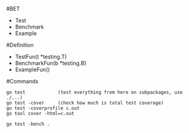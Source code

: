 #BET
- Test
- Benchmark
- Example

#Definition
- TestFun(t *testing.T)
- BenchmarkFun(b *testing.B)
- ExampleFun()

#Commands
```
go test            (test everything from here on subpackages, use ./...)
go test -cover     (check how much is total test coverage)
go test -coverprofile c.out
go tool cover -html=c.out

go test -bench .
```